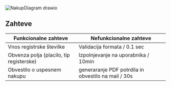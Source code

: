 
![NakupDiagram drawio](https://user-images.githubusercontent.com/23051058/158082454-f21bd2af-b13e-4a0c-854c-8a58727733af.png)

## **Zahteve**

| Funkcionalne zahteve  | Nefunkcionalne zahteve |
| ------------- | ------------- |
| Vnos registrske številke | Validacija formata / 0.1 sec  |
| Obvenza polja (placilo, tip registerske)  | Izpolnjevanje na uporabnika / 10min  |
| Obvestilo o uspesnem nakupu | generaranje PDF potrdila in obvestilo na mail / 30s  |

